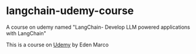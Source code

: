 # langchain-udemy-course
A course on udemy named "LangChain- Develop LLM powered applications with LangChain"

This is a course on [Udemy](https://www.udemy.com/course/langchain) by Eden Marco
